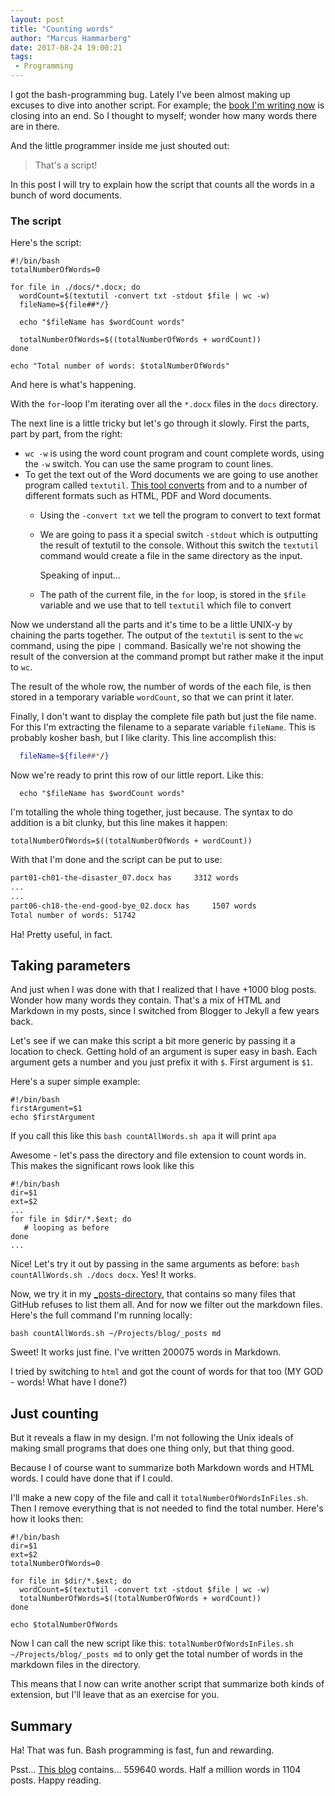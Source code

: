 ```yaml
---
layout: post
title: "Counting words"
author: "Marcus Hammarberg"
date: 2017-08-24 19:00:21
tags:
 - Programming
---
```


I got the bash-programming bug. Lately I've been almost making up excuses to dive into another script. For example; the [book I'm writing now](http://oikosofy.com/bungsu-story-book/) is closing into an end. So I thought to myself; wonder how many words there are in there. 

And the little programmer inside me just shouted out:

> That's a script!

In this post I will try to explain how the script that counts all the words in a bunch of word documents. 

<a name='more'></a>

### The script

Here's the script:

```shell
#!/bin/bash
totalNumberOfWords=0

for file in ./docs/*.docx; do 
  wordCount=$(textutil -convert txt -stdout $file | wc -w)
  fileName=${file##*/}

  echo "$fileName has $wordCount words"

  totalNumberOfWords=$((totalNumberOfWords + wordCount))
done  

echo "Total number of words: $totalNumberOfWords"
```

And here is what's happening. 

With the `for`-loop I'm iterating over all the `*.docx` files in the `docs` directory. 

The next line is a little tricky but let's go through it slowly. First the parts, part by part, from the right:

* `wc -w` is using the word count program and count complete words, using the `-w` switch. You can use the same program to count lines. 
* To get the text out of the Word documents we are going to use another program called `textutil`. [This tool converts](https://developer.apple.com/legacy/library/documentation/Darwin/Reference/ManPages/man1/textutil.1.html) from and to a number of different formats such as HTML, PDF and Word documents. 
  * Using the `-convert txt` we tell the program to convert to text format
  * We are going to pass it a special switch `-stdout` which is outputting the result of textutil to the console. Without this switch the `textutil` command would create a file in the same directory as the input. 

    Speaking of input...
  * The path of the current file, in the `for` loop, is stored in the `$file` variable and we use that to tell `textutil` which file to convert

Now we understand all the parts and it's time to be a little UNIX-y by chaining the parts together. The output of the `textutil` is sent to the `wc` command, using the pipe `|` command. Basically we're not showing the result of the conversion at the command prompt but rather make it the input to `wc`. 

The result of the whole row, the number of words of the each file, is then stored in a temporary variable `wordCount`, so that we can print it later. 

Finally, I don't want to display the complete file path but just the file name. For this I'm extracting the filename to a separate variable `fileName`. This is probably kosher bash, but I like clarity. This line accomplish this:

```bash
  fileName=${file##*/}
```

Now we're ready to print this row of our little report. Like this:

```shell
  echo "$fileName has $wordCount words"
```

I'm totalling the whole thing together, just because. The syntax to do addition is a bit clunky, but this line makes it happen: 

```shell
totalNumberOfWords=$((totalNumberOfWords + wordCount))
```

With that I'm done and the script can be put to use:

```bash
part01-ch01-the-disaster_07.docx has     3312 words
...
...
part06-ch18-the-end-good-bye_02.docx has     1507 words
Total number of words: 51742
```

Ha! Pretty useful, in fact. 

## Taking parameters

And just when I was done with that I realized that I have +1000 blog posts. Wonder how many words they contain. That's a mix of HTML and Markdown in my posts, since I switched from Blogger to Jekyll a few years back. 

Let's see if we can make this script a bit more generic by passing it a location to check. Getting hold of an argument is super easy in bash. Each argument gets a number and you just prefix it with `$`. First argument is `$1`. 

Here's a super simple example: 

```shell
#!/bin/bash
firstArgument=$1
echo $firstArgument
```

If you call this like this `bash countAllWords.sh apa` it will print `apa`

Awesome - let's pass the directory and file extension to count words in. This makes the significant rows look like this

```shell
#!/bin/bash
dir=$1
ext=$2
...
for file in $dir/*.$ext; do 
   # looping as before
done  
...
```

Nice! Let's try it out by passing in the same arguments as before: `bash countAllWords.sh ./docs docx`. Yes! It works. 

Now, we try it in my [_posts-directory](https://github.com/marcusoftnet/marcusoftnet.github.io/tree/master/_posts), that contains so many files that GitHub refuses to list them all. And for now we filter out the markdown files. Here's the full command I'm running locally:

```shell
bash countAllWords.sh ~/Projects/blog/_posts md
```

Sweet! It works just fine. I've written 200075 words in Markdown.

I tried by switching to `html` and got the count of words for that too (MY GOD - words! What have I done?)

## Just counting

But it reveals a flaw in my design. I'm not following the Unix ideals of making small programs that does one thing only, but that thing good. 

Because I of course want to summarize both Markdown words and HTML words. I could have done that if I could. 

I'll make a new copy of the file and call it `totalNumberOfWordsInFiles.sh`. Then I remove everything that is not needed to find the total number. Here's how it looks then:

```shell
#!/bin/bash
dir=$1
ext=$2
totalNumberOfWords=0

for file in $dir/*.$ext; do 
  wordCount=$(textutil -convert txt -stdout $file | wc -w)
  totalNumberOfWords=$((totalNumberOfWords + wordCount))
done  

echo $totalNumberOfWords
```

Now I can call the new script like this: `totalNumberOfWordsInFiles.sh ~/Projects/blog/_posts md` to only get the total number of words in the markdown files in the directory.  

This means that I now can write another script that summarize both kinds of extension, but I'll leave that as an exercise for you. 

## Summary

Ha! That was fun. Bash programming is fast, fun and rewarding. 

Psst… [This blog](/) contains… 559640 words. Half a million words in 1104 posts. Happy reading.